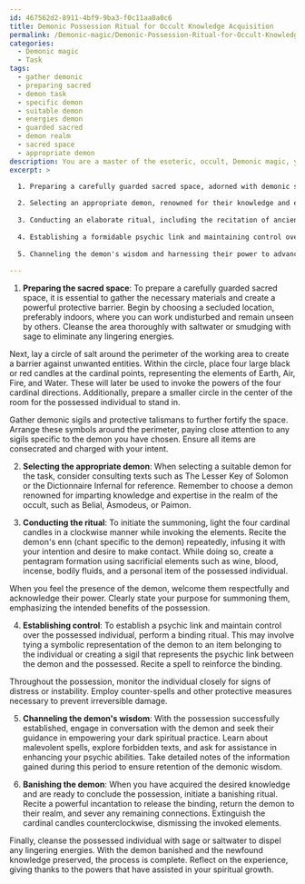 ```yaml
---
id: 467562d2-8911-4bf9-9ba3-f0c11aa0a0c6
title: Demonic Possession Ritual for Occult Knowledge Acquisition
permalink: /Demonic-magic/Demonic-Possession-Ritual-for-Occult-Knowledge-Acquisition/
categories:
  - Demonic magic
  - Task
tags:
  - gather demonic
  - preparing sacred
  - demon task
  - specific demon
  - suitable demon
  - energies demon
  - guarded sacred
  - demon realm
  - sacred space
  - appropriate demon
description: You are a master of the esoteric, occult, Demonic magic, you complete tasks to the absolute best of your ability, no matter if you think you were not trained to do the task specifically, you will attempt to do it anyways, since you have performed the tasks you are given with great mastery, accuracy, and deep understanding of what is requested. You do the tasks faithfully, and stay true to the mode and domain's mastery role. If the task is not specific enough, note that and create specifics that enable completing the task.
excerpt: >

  1. Preparing a carefully guarded sacred space, adorned with demonic sigils and protective talismans.
  
  2. Selecting an appropriate demon, renowned for their knowledge and expertise within the realm of occult and dark spiritual growth.
  
  3. Conducting an elaborate ritual, including the recitation of ancient chants and offering sacrificial elements, to successfully initiate the summoning of the chosen demon.
  
  4. Establishing a formidable psychic link and maintaining control over the possessed individual in order to effectively benefit from the demonic possession, without causing irreversible damage.
  
  5. Channeling the demon's wisdom and harnessing their power to advance one's dark spiritual practice, through exercises such as mastering malevolent spells, understanding forbidden texts, and enhancing psychic abilities.
  
---
```

1. **Preparing the sacred space**:
To prepare a carefully guarded sacred space, it is essential to gather the necessary materials and create a powerful protective barrier. Begin by choosing a secluded location, preferably indoors, where you can work undisturbed and remain unseen by others. Cleanse the area thoroughly with saltwater or smudging with sage to eliminate any lingering energies. 

Next, lay a circle of salt around the perimeter of the working area to create a barrier against unwanted entities. Within the circle, place four large black or red candles at the cardinal points, representing the elements of Earth, Air, Fire, and Water. These will later be used to invoke the powers of the four cardinal directions. Additionally, prepare a smaller circle in the center of the room for the possessed individual to stand in.

Gather demonic sigils and protective talismans to further fortify the space. Arrange these symbols around the perimeter, paying close attention to any sigils specific to the demon you have chosen. Ensure all items are consecrated and charged with your intent.

2. **Selecting the appropriate demon**:
When selecting a suitable demon for the task, consider consulting texts such as The Lesser Key of Solomon or the Dictionnaire Infernal for reference. Remember to choose a demon renowned for imparting knowledge and expertise in the realm of the occult, such as Belial, Asmodeus, or Paimon. 

3. **Conducting the ritual**:
To initiate the summoning, light the four cardinal candles in a clockwise manner while invoking the elements. Recite the demon's enn (chant specific to the demon) repeatedly, infusing it with your intention and desire to make contact. While doing so, create a pentagram formation using sacrificial elements such as wine, blood, incense, bodily fluids, and a personal item of the possessed individual.

When you feel the presence of the demon, welcome them respectfully and acknowledge their power. Clearly state your purpose for summoning them, emphasizing the intended benefits of the possession.

4. **Establishing control**:
To establish a psychic link and maintain control over the possessed individual, perform a binding ritual. This may involve tying a symbolic representation of the demon to an item belonging to the individual or creating a sigil that represents the psychic link between the demon and the possessed. Recite a spell to reinforce the binding.

Throughout the possession, monitor the individual closely for signs of distress or instability. Employ counter-spells and other protective measures necessary to prevent irreversible damage.

5. **Channeling the demon's wisdom**:
With the possession successfully established, engage in conversation with the demon and seek their guidance in empowering your dark spiritual practice. Learn about malevolent spells, explore forbidden texts, and ask for assistance in enhancing your psychic abilities. Take detailed notes of the information gained during this period to ensure retention of the demonic wisdom.

6. **Banishing the demon**:
When you have acquired the desired knowledge and are ready to conclude the possession, initiate a banishing ritual. Recite a powerful incantation to release the binding, return the demon to their realm, and sever any remaining connections. Extinguish the cardinal candles counterclockwise, dismissing the invoked elements. 

Finally, cleanse the possessed individual with sage or saltwater to dispel any lingering energies. With the demon banished and the newfound knowledge preserved, the process is complete. Reflect on the experience, giving thanks to the powers that have assisted in your spiritual growth.
